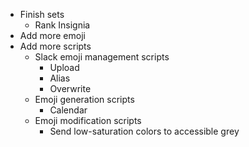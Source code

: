 * Finish sets
  * Rank Insignia
* Add more emoji
* Add more scripts
  * Slack emoji management scripts
    * Upload
    * Alias
    * Overwrite
  * Emoji generation scripts
    * Calendar
  * Emoji modification scripts
    * Send low-saturation colors to accessible grey